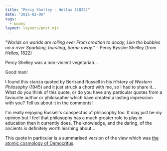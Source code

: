 ```yaml
---
title: "Percy Shelley - Hellas (1822)"
date: "2015-02-06"
tags:
  - books
layout: layouts/post.njk
---
```


"_Worlds on worlds are rolling ever_ _From creation to decay,_ _Like the bubbles on a river_ _Sparkling, bursting, borne away._" - Percy Bysshe Shelley (from _Hellas_, 1822)

Percy Shelley was a non-violent vegetarian...

Good man!

I found this stanza quoted by Bertrand Russell in his _History of Western Philosophy_ (1945) and it just struck a chord with me, so I had to share it... What do you think of this quote, or do you have any particular quotes from a favourite author or philosopher which have created a lasting impression with you? Tell us about it in the comments!

I'm really enjoying Russell's conspectus of philosophy too. It may just be my opinion but I feel that philosophy has a much greater role to play in education then it currently does. The knowledge, and the daring, of the ancients is definitely worth learning about...

This quote in particular is a summarised version of the view which was [the atomic cosmology of Democritus](http://philosophy-of-cosmology.ox.ac.uk/democritus.html).
